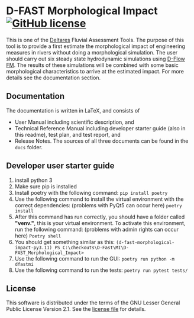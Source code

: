 # D-FAST Morphological Impact [![GitHub license](https://img.shields.io/github/license/Deltares/D-FAST_Morphological_Impact)](https://github.com/Deltares/D-FAST_Morphological_Impact/blob/master/LICENSE.md)

This is one of the [Deltares](https://www.deltares.nl) Fluvial Assessment Tools.
The purpose of this tool is to provide a first estimate the morphological impact of engineering measures in rivers without doing a morphological simulation.
The user should carry out six steady state hydrodynamic simulations using [D-Flow FM](https://www.deltares.nl/en/software/module/d-flow-flexible-mesh/).
The results of these simulations will be combined with some basic morphological characteristics to arrive at the estimated impact.
For more details see the documentation section.

## Documentation

The documentation is written in LaTeX, and consists of
* User Manual including scientific description, and 
* Technical Reference Manual including developer starter guide (also in this readme), test plan, and test report, and
* Release Notes.
The sources of all three documents can be found in the `docs` folder.

## Developer user starter guide
1. install python 3
2. Make sure pip is installed 
3. Install poetry with the following command: 
	`pip install poetry`
4. Use the following command to install the virtual environment with the correct dependencies: (problems with PyQt5 can occur here)
	`poetry install`
5. After this command has run correctly, you should have a folder called **"venv."**, this is your virtual environment. To activate this environment, run the following command: (problems with admin rights can occur here)
	`Poetry shell` 
6. You should get something similar as this:
	`(d-fast-morphological-impact-py3.11) PS C:\checkouts\D-Fast\MI\D-FAST_Morphological_Impact>`
7. Use the following command to run the GUI:
	`poetry run python -m dfastmi`
8. Use the following command to run the tests:
	`poetry run pytest tests/`

## License

This software is distributed under the terms of the GNU Lesser General Public License Version 2.1.
See the [license file](LICENSE.md) for details.
